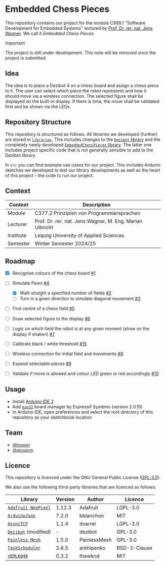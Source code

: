# Embedded Chess Pieces

This repository contains our project for the module C999.1 "Software Development for Embedded Systems" lectured by [Prof. Dr. rer. nat. Jens Wagner](https://fim.htwk-leipzig.de/fakultaet/personen/professorinnen-und-professoren/jens-wagner/). We call it *Embedded Chess Pieces*.

> [!IMPORTANT]
> The project is still under development. This note will be removed once the project is submitted.


## Idea

The idea is to place a Dezibot 4 on a chess board and assign a chess piece to it. The user can select which piece the robot represents and how it should move via a wireless connection. The selected figure shall be displayed on the built-in display. If there is time, the move shall be validated first and be shown via the LEDs.


## Repository Structure

This repository is structured as follows. All libraries we developed (further) are stored in [`libraries`](./libraries/). This includes changes to the [`Dezibot` library](./libraries/Dezibot/) and the completely newly developed [`EmbeddedChessPieces` library](./libraries/EmbeddedChessPieces/). The latter one includes project specific code that is not generally sensible to add to the Dezibot library.

In `src` you can find example use cases for our project. This includes Arduino sketches we developed to test our library developments as well as the heart of this project – the code to run our project.


## Context

| Context    | Description                                                                         |
|------------|-------------------------------------------------------------------------------------|
| Module     | C377.2 Prinzipien von Programmiersprachen                                           |
| Lecturer   | Prof. Dr. rer. nat. Jens Wagner, M. Eng. Marian Ulbricht                            |
| Institute  | Leipzig University of Applied Sciences                                              |
| Semester   | Winter Semester 2024/25                                                             |


## Roadmap

- [x] Recognise colours of the chess board [#1](https://github.com/nicosrm/24-emb-chess/issues/1)
- [ ] Simulate Pawn [#4](https://github.com/nicosrm/24-emb-chess/issues/4)
    - [x] Walk straight a specified number of fields [#2](https://github.com/nicosrm/24-emb-chess/issues/2)
    - [ ] Turn in a given direction to simulate diagonal movement [#3](https://github.com/nicosrm/24-emb-chess/issues/3)
- [ ] Find centre of a chess field [#5](https://github.com/nicosrm/24-emb-chess/issues/5)
- [ ] Draw selected figure to the display [#6](https://github.com/nicosrm/24-emb-chess/issues/6)
- [ ] Logic on which field the robot is at any given moment (show on the display if shaken) [#7](https://github.com/nicosrm/24-emb-chess/issues/7)
- [ ] Calibrate black / white threshold [#15](https://github.com/nicosrm/24-emb-chess/issues/15)
- [ ] Wireless connection for initial field and movements [#8](https://github.com/nicosrm/24-emb-chess/issues/8)
- [ ] Expand selectable pieces [#9](https://github.com/nicosrm/24-emb-chess/issues/9)
- [ ] Validate if move is allowed and colour LED green or red accordingly [#10](https://github.com/nicosrm/24-emb-chess/issues/10)


## Usage

- Install [Arduino IDE 2](https://github.com/arduino/arduino-ide)
- Add [`esp32`](https://github.com/espressif/arduino-esp32/releases/tag/2.0.15) board manager by Espressif Systems (version 2.0.15)
- In Arduino IDE, open preferences and select the root directory of this repository as your sketchbook location


## Team

- [@irooori](https://github.com/irooori)
- [@nicosrm](https://github.com/nicosrm)


## Licence

This repository is licenced under the GNU General Public License ([GPL-3.0](./LICENSE)).

We also use the following third-party libraries that are licenced as follows:

| Library                                                              | Version | Author       | Licence      |
|----------------------------------------------------------------------|---------|--------------|--------------|
| [`Adafruit NeoPixel`](https://github.com/adafruit/Adafruit_NeoPixel) | 1.12.3  | Adafruit     | LGPL-3.0     |
| [`ArduinoJson`](https://github.com/bblanchon/ArduinoJson)            | 7.2.0   | bblanchon    | MIT          |
| [`AsyncTCP`](https://github.com/dvarrel/AsyncTCP)                    | 1.1.4   | dvarrel      | LGPL-3.0     |
| [`Dezibot`](https://github.com/dezibot/dezibot) (modified)           | -       | dezibot      | GPL-3.0      |
| [`Painless Mesh`](https://gitlab.com/painlessMesh/painlessMesh)      | 1.5.0   | PainlessMesh | GPL-3.0      |
| [`TaskScheduler`](https://github.com/arkhipenko/TaskScheduler)       | 3.8.5   | arkhipenko   | BSD-3-Clause |
| [`VEML6040`](https://github.com/thewknd/VEML6040)                    | 0.3.2   | thewknd      | MIT          |

